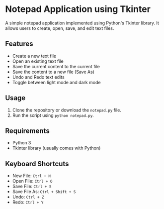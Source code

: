 # Notepad Application using Tkinter

A simple notepad application implemented using Python's Tkinter library. It allows users to create, open, save, and edit text files.

## Features

- Create a new text file
- Open an existing text file
- Save the current content to the current file
- Save the content to a new file (Save As)
- Undo and Redo text edits
- Toggle between light mode and dark mode

## Usage

1. Clone the repository or download the `notepad.py` file.
2. Run the script using `python notepad.py`.

## Requirements

- Python 3
- Tkinter library (usually comes with Python)

## Keyboard Shortcuts

- New File: `Ctrl + N`
- Open File: `Ctrl + O`
- Save File: `Ctrl + S`
- Save File As: `Ctrl + Shift + S`
- Undo: `Ctrl + Z`
- Redo: `Ctrl + Y`
